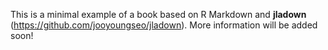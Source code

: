 This is a minimal example of a book based on R Markdown and **jladown** (https://github.com/jooyoungseo/jladown). More information will be added soon!
